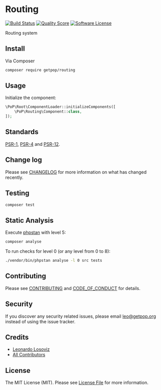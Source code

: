 # Routing

[![Build Status][ico-travis]][link-travis]
[![Quality Score][ico-code-quality]][link-code-quality]
[![Software License][ico-license]](LICENSE.md)

<!--
[![Latest Version on Packagist][ico-version]][link-packagist]
[![Coverage Status][ico-scrutinizer]][link-scrutinizer]
[![Total Downloads][ico-downloads]][link-downloads]
-->

Routing system

## Install

Via Composer

``` bash
composer require getpop/routing
```

## Usage

Initialize the component:

``` php
\PoP\Root\ComponentLoader::initializeComponents([
    \PoP\Routing\Component::class,
]);
```

## Standards

[PSR-1](https://www.php-fig.org/psr/psr-1), [PSR-4](https://www.php-fig.org/psr/psr-4) and [PSR-12](https://www.php-fig.org/psr/psr-12).

## Change log

Please see [CHANGELOG](CHANGELOG.md) for more information on what has changed recently.

## Testing

``` bash
composer test
```

## Static Analysis

Execute [phpstan](https://github.com/phpstan/phpstan) with level 5:

``` bash
composer analyse
```

To run checks for level 0 (or any level from 0 to 8):

``` bash
./vendor/bin/phpstan analyse -l 0 src tests
```

## Contributing

Please see [CONTRIBUTING](CONTRIBUTING.md) and [CODE_OF_CONDUCT](CODE_OF_CONDUCT.md) for details.

## Security

If you discover any security related issues, please email leo@getpop.org instead of using the issue tracker.

## Credits

- [Leonardo Losoviz][link-author]
- [All Contributors][link-contributors]

## License

The MIT License (MIT). Please see [License File](LICENSE.md) for more information.

[ico-version]: https://img.shields.io/packagist/v/getpop/routing.svg?style=flat-square
[ico-license]: https://img.shields.io/badge/license-MIT-brightgreen.svg?style=flat-square
[ico-travis]: https://img.shields.io/travis/getpop/routing/master.svg?style=flat-square
[ico-scrutinizer]: https://img.shields.io/scrutinizer/coverage/g/getpop/routing.svg?style=flat-square
[ico-code-quality]: https://img.shields.io/scrutinizer/g/getpop/routing.svg?style=flat-square
[ico-downloads]: https://img.shields.io/packagist/dt/getpop/routing.svg?style=flat-square

[link-packagist]: https://packagist.org/packages/getpop/routing
[link-travis]: https://travis-ci.org/getpop/routing
[link-scrutinizer]: https://scrutinizer-ci.com/g/getpop/routing/code-structure
[link-code-quality]: https://scrutinizer-ci.com/g/getpop/routing
[link-downloads]: https://packagist.org/packages/getpop/routing
[link-author]: https://github.com/leoloso
[link-contributors]: ../../contributors
